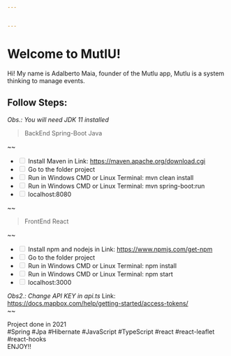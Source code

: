 ```yaml
---


---
```


<h1 id="welcome-to-mutlu">Welcome to MutlU!</h1>
<p>Hi! My name is Adalberto Maia, founder of the Mutlu app, Mutlu is a system thinking to manage events.</p>
<h2 id="follow-steps">Follow Steps:</h2>
<p><em>Obs.: You will need JDK 11 installed</em></p>
<blockquote>
<p>BackEnd Spring-Boot Java</p>
</blockquote>
<p>~~</p>
<ul>
<li class="task-list-item"><input type="checkbox" class="task-list-item-checkbox" disabled=""> Install Maven in Link: <a href="https://maven.apache.org/download.cgi">https://maven.apache.org/download.cgi</a></li>
<li class="task-list-item"><input type="checkbox" class="task-list-item-checkbox" disabled=""> Go to the folder project</li>
<li class="task-list-item"><input type="checkbox" class="task-list-item-checkbox" disabled=""> Run in Windows CMD or Linux Terminal: mvn clean install</li>
<li class="task-list-item"><input type="checkbox" class="task-list-item-checkbox" disabled=""> Run in Windows CMD or Linux Terminal: mvn spring-boot:run</li>
<li class="task-list-item"><input type="checkbox" class="task-list-item-checkbox" disabled=""> localhost:8080</li>
</ul>
<p>~~</p>
<blockquote>
<p>FrontEnd React</p>
</blockquote>
<p>~~</p>
<ul>
<li class="task-list-item"><input type="checkbox" class="task-list-item-checkbox" disabled=""> Install npm and nodejs in Link: <a href="https://www.npmjs.com/get-npm">https://www.npmjs.com/get-npm</a></li>
<li class="task-list-item"><input type="checkbox" class="task-list-item-checkbox" disabled=""> Go to the folder project</li>
<li class="task-list-item"><input type="checkbox" class="task-list-item-checkbox" disabled=""> Run in Windows CMD or Linux Terminal: npm install</li>
<li class="task-list-item"><input type="checkbox" class="task-list-item-checkbox" disabled=""> Run in Windows CMD or Linux Terminal: npm start</li>
<li class="task-list-item"><input type="checkbox" class="task-list-item-checkbox" disabled=""> localhost:3000</li>
</ul>
<p><em>Obs2.: Change API KEY in api.ts</em> Link: <a href="https://docs.mapbox.com/help/getting-started/access-tokens/">https://docs.mapbox.com/help/getting-started/access-tokens/</a><br>
~~</p>
<p>Project done in 2021<br>
#Spring #Jpa #Hibernate #JavaScript #TypeScript #react #react-leaflet #react-hooks<br>
ENJOY!!</p>

